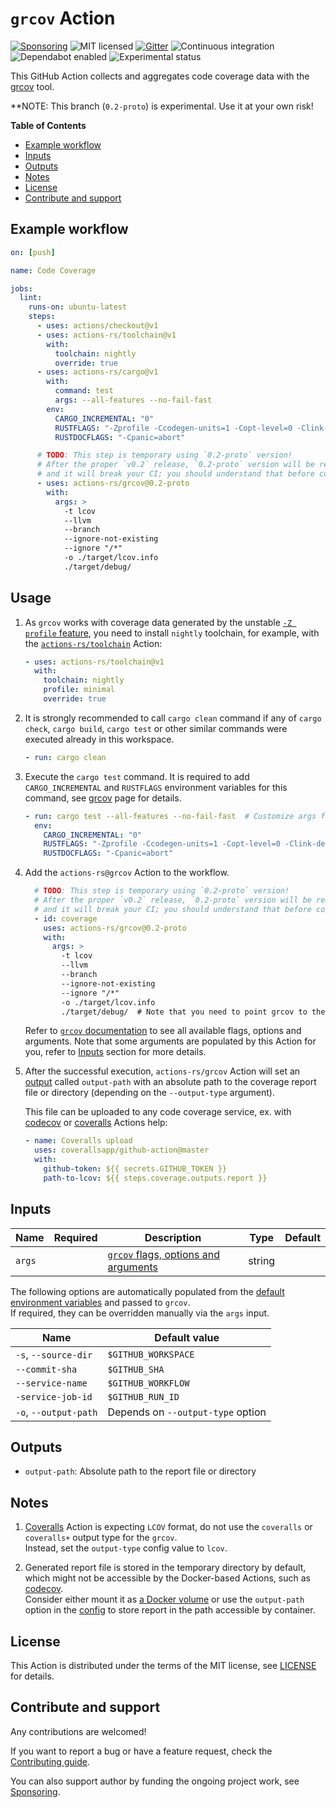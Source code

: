 # `grcov` Action

[![Sponsoring](https://img.shields.io/badge/Support%20it-Say%20%22Thank%20you!%22-blue)](https://actions-rs.github.io/#sponsoring)
![MIT licensed](https://img.shields.io/badge/license-MIT-blue.svg)
[![Gitter](https://badges.gitter.im/actions-rs/community.svg)](https://gitter.im/actions-rs/community)
![Continuous integration](https://github.com/actions-rs/grcov/workflows/Continuous%20integration/badge.svg)
![Dependabot enabled](https://api.dependabot.com/badges/status?host=github&repo=actions-rs/grcov)
![Experimental status](https://img.shields.io/badge/status-experimental-yellow.svg)

This GitHub Action collects and aggregates code coverage data with the
[grcov](https://github.com/mozilla/grcov) tool.

**NOTE: This branch (`0.2-proto`) is experimental. Use it at your own risk!

**Table of Contents**

* [Example workflow](#example-workflow)
* [Inputs](#inputs)
* [Outputs](#outputs)
* [Notes](#notes)
* [License](#license)
* [Contribute and support](#contribute-and-support)

## Example workflow

```yaml
on: [push]

name: Code Coverage

jobs:
  lint:
    runs-on: ubuntu-latest
    steps:
      - uses: actions/checkout@v1
      - uses: actions-rs/toolchain@v1
        with:
          toolchain: nightly
          override: true
      - uses: actions-rs/cargo@v1
        with:
          command: test
          args: --all-features --no-fail-fast
        env:
          CARGO_INCREMENTAL: "0"
          RUSTFLAGS: "-Zprofile -Ccodegen-units=1 -Copt-level=0 -Clink-dead-code -Coverflow-checks=off -Zpanic_abort_tests -Cpanic=abort"
          RUSTDOCFLAGS: "-Cpanic=abort"

      # TODO: This step is temporary using `0.2-proto` version!
      # After the proper `v0.2` release, `0.2-proto` version will be removed
      # and it will break your CI; you should understand that before copying it.
      - uses: actions-rs/grcov@0.2-proto
        with:
          args: >
            -t lcov
            --llvm
            --branch
            --ignore-not-existing
            --ignore "/*"
            -o ./target/lcov.info
            ./target/debug/
```

## Usage

1. As `grcov` works with coverage data generated by the unstable [`-Z profile` feature](https://github.com/rust-lang/rust/issues/42524),
    you need to install `nightly` toolchain, for example,
    with the [`actions-rs/toolchain`](https://github.com/actions-rs/toolchain) Action:
    
    ```yaml
    - uses: actions-rs/toolchain@v1
      with:
        toolchain: nightly
        profile: minimal
        override: true
    ```

2. It is strongly recommended to call `cargo clean` command
    if any of `cargo check`, `cargo build`, `cargo test`
    or other similar commands were executed already in this workspace.

    ```yaml
    - run: cargo clean
    ```

3. Execute the `cargo test` command.
    It is required to add `CARGO_INCREMENTAL` and `RUSTFLAGS` environment variables
    for this command, see [grcov](https://github.com/mozilla/grcov) page for details.

    ```yaml
    - run: cargo test --all-features --no-fail-fast  # Customize args for your own needs
      env:
        CARGO_INCREMENTAL: "0"
        RUSTFLAGS: "-Zprofile -Ccodegen-units=1 -Copt-level=0 -Clink-dead-code -Coverflow-checks=off -Zpanic_abort_tests -Cpanic=abort"
        RUSTDOCFLAGS: "-Cpanic=abort"
    ```

4. Add the `actions-rs@grcov` Action to the workflow.

    ```yaml
      # TODO: This step is temporary using `0.2-proto` version!
      # After the proper `v0.2` release, `0.2-proto` version will be removed
      # and it will break your CI; you should understand that before copying it.
      - id: coverage
        uses: actions-rs/grcov@0.2-proto
        with:
          args: >
            -t lcov
            --llvm
            --branch
            --ignore-not-existing
            --ignore "/*"
            -o ./target/lcov.info
            ./target/debug/  # Note that you need to point grcov to the target directory with build artifacts
    ```
   
   Refer to [`grcov` documentation](https://github.com/mozilla/grcov#man-grcov)
   to see all available flags, options and arguments.
   Note that some arguments are populated by this Action for you,
   refer to [Inputs](#inputs) section for more details.

5. After the successful execution, `actions-rs/grcov` Action
    will set an [output](https://help.github.com/en/actions/building-actions/metadata-syntax-for-github-actions#outputs) called `output-path`
    with an absolute path to the coverage report file
    or directory (depending on the `--output-type` argument).

    This file can be uploaded to any code coverage service,
    ex. with [codecov](https://github.com/marketplace/actions/codecov) or [coveralls](https://github.com/marketplace/actions/coveralls-github-action) Actions help:

    ```yaml
    - name: Coveralls upload
      uses: coverallsapp/github-action@master
      with:
        github-token: ${{ secrets.GITHUB_TOKEN }}
        path-to-lcov: ${{ steps.coverage.outputs.report }}
    ```

## Inputs

| Name   | Required | Description                                                                      | Type   | Default |
| ------ | :------: | -------------------------------------------------------------------------------- | ------ | --------|
| `args` |          | [`grcov` flags, options and arguments](https://github.com/mozilla/grcov#man-grcov) | string |         |

The following options are automatically populated from the
[default environment variables](https://help.github.com/en/actions/configuring-and-managing-workflows/using-environment-variables#default-environment-variables)
and passed to `grcov`.\
If required, they can be overridden manually via the `args` input.

| Name                  | Default value                     |
| --------------------- | --------------------------------- |
| `-s`, `--source-dir`  | `$GITHUB_WORKSPACE`               |
| `--commit-sha`        | `$GITHUB_SHA`                     |
| `--service-name`      | `$GITHUB_WORKFLOW`                |
| `-service-job-id`     | `$GITHUB_RUN_ID`                  |
| `-o`, `--output-path` | Depends on `--output-type` option |

## Outputs

* `output-path`: Absolute path to the report file or directory

## Notes

1. [Coveralls](https://github.com/marketplace/actions/coveralls-github-action) Action is expecting `LCOV` format,
    do not use the `coveralls` or `coveralls+` output type for the `grcov`.\
    Instead, set the `output-type` config value to `lcov`.

2. Generated report file is stored in the temporary directory by default,
    which might not be accessible by the Docker-based Actions,
    such as [codecov](https://github.com/marketplace/actions/codecov).\
    Consider either mount it as [a Docker volume](https://help.github.com/en/articles/workflow-syntax-for-github-actions#jobsjob_idcontainervolumes)
    or use the `output-path` option in the [config](#config)
    to store report in the path accessible by container.

## License

This Action is distributed under the terms of the MIT license, see [LICENSE](https://github.com/actions-rs/toolchain/blob/master/LICENSE) for details.

## Contribute and support

Any contributions are welcomed!

If you want to report a bug or have a feature request,
check the [Contributing guide](https://github.com/actions-rs/.github/blob/master/CONTRIBUTING.md).

You can also support author by funding the ongoing project work,
see [Sponsoring](https://actions-rs.github.io/#sponsoring).
